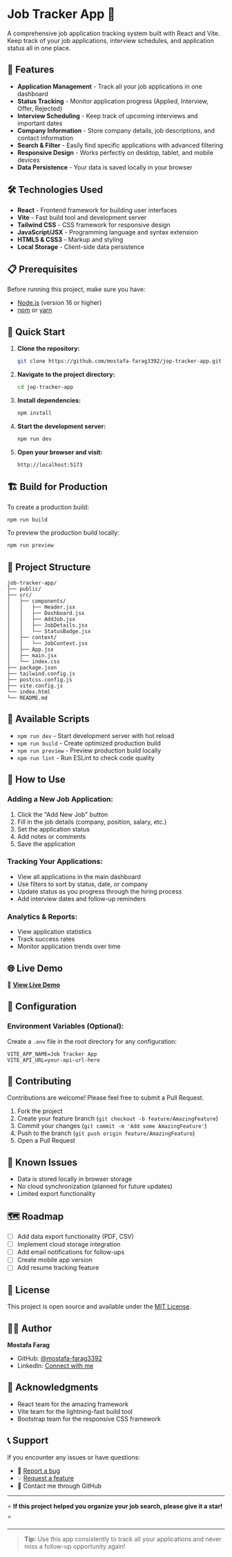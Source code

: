 # Job Tracker App 💼

A comprehensive job application tracking system built with React and Vite. Keep track of your job applications, interview schedules, and application status all in one place.

## 🌟 Features

- **Application Management** - Track all your job applications in one dashboard
- **Status Tracking** - Monitor application progress (Applied, Interview, Offer, Rejected)
- **Interview Scheduling** - Keep track of upcoming interviews and important dates
- **Company Information** - Store company details, job descriptions, and contact information
- **Search & Filter** - Easily find specific applications with advanced filtering
- **Responsive Design** - Works perfectly on desktop, tablet, and mobile devices
- **Data Persistence** - Your data is saved locally in your browser

## 🛠️ Technologies Used

- **React** - Frontend framework for building user interfaces
- **Vite** - Fast build tool and development server
- **Tailwind CSS** - CSS framework for responsive design
- **JavaScript/JSX** - Programming language and syntax extension
- **HTML5 & CSS3** - Markup and styling
- **Local Storage** - Client-side data persistence

## 📋 Prerequisites

Before running this project, make sure you have:

- [Node.js](https://nodejs.org/) (version 16 or higher)
- [npm](https://www.npmjs.com/) or [yarn](https://yarnpkg.com/)

## 🚀 Quick Start

1. **Clone the repository:**
   ```bash
   git clone https://github.com/mostafa-farag3392/jop-tracker-app.git
   ```

2. **Navigate to the project directory:**
   ```bash
   cd jop-tracker-app
   ```

3. **Install dependencies:**
   ```bash
   npm install
   ```

4. **Start the development server:**
   ```bash
   npm run dev
   ```

5. **Open your browser and visit:**
   ```
   http://localhost:5173
   ```

## 🏗️ Build for Production

To create a production build:

```bash
npm run build
```

To preview the production build locally:

```bash
npm run preview
```

## 📁 Project Structure

```
job-tracker-app/
├── public/
├── src/
│   ├── components/
│   │   ├── Header.jsx
│   │   ├── Dashboard.jsx
│   │   ├── AddJob.jsx
│   │   ├── JobDetails.jsx
│   │   └── StatusBadge.jsx
│   ├── context/
│   │   └── JobContext.jsx
│   ├── App.jsx
│   ├── main.jsx
│   └── index.css
├── package.json
├── tailwind.config.js
├── postcss.config.js
├── vite.config.js
└── index.html
└── README.md
```

## 🎯 Available Scripts

- `npm run dev` - Start development server with hot reload
- `npm run build` - Create optimized production build
- `npm run preview` - Preview production build locally
- `npm run lint` - Run ESLint to check code quality

## 📱 How to Use

### Adding a New Job Application:
1. Click the "Add New Job" button
2. Fill in the job details (company, position, salary, etc.)
3. Set the application status
4. Add notes or comments
5. Save the application

### Tracking Your Applications:
- View all applications in the main dashboard
- Use filters to sort by status, date, or company
- Update status as you progress through the hiring process
- Add interview dates and follow-up reminders

### Analytics & Reports:
- View application statistics
- Track success rates
- Monitor application trends over time

## 🌐 Live Demo

🔗 **[View Live Demo](https://jop-tracker-app.netlify.app/)**

## 🔧 Configuration

### Environment Variables (Optional):
Create a `.env` file in the root directory for any configuration:

```env
VITE_APP_NAME=Job Tracker App
VITE_API_URL=your-api-url-here
```

## 🤝 Contributing

Contributions are welcome! Please feel free to submit a Pull Request.

1. Fork the project
2. Create your feature branch (`git checkout -b feature/AmazingFeature`)
3. Commit your changes (`git commit -m 'Add some AmazingFeature'`)
4. Push to the branch (`git push origin feature/AmazingFeature`)
5. Open a Pull Request

## 🐛 Known Issues

- Data is stored locally in browser storage
- No cloud synchronization (planned for future updates)
- Limited export functionality

## 🗺️ Roadmap

- [ ] Add data export functionality (PDF, CSV)
- [ ] Implement cloud storage integration
- [ ] Add email notifications for follow-ups
- [ ] Create mobile app version
- [ ] Add resume tracking feature

## 📄 License

This project is open source and available under the [MIT License](LICENSE).

## 👨‍💻 Author

**Mostafa Farag**
- GitHub: [@mostafa-farag3392](https://github.com/mostafa-farag3392)
- LinkedIn: [Connect with me](https://linkedin.com/in/your-profile)

## 🙏 Acknowledgments

- React team for the amazing framework
- Vite team for the lightning-fast build tool
- Bootstrap team for the responsive CSS framework

## 📞 Support

If you encounter any issues or have questions:

- 🐛 [Report a bug](https://github.com/mostafa-farag3392/jop-tracker-app/issues)
- 💡 [Request a feature](https://github.com/mostafa-farag3392/jop-tracker-app/issues)
- 📧 Contact me through GitHub

---

⭐ **If this project helped you organize your job search, please give it a star!** ⭐

---

> **Tip:** Use this app consistently to track all your applications and never miss a follow-up opportunity again!
